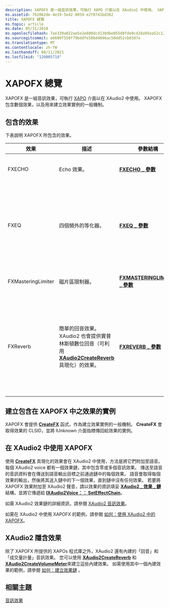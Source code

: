 ```yaml
---
description: XAPOFX 是一組音訊效果，可執行 XAPO 介面以在 XAudio2 中使用。 XAPOFX 包含數個效果，以及用來建立效果實例的一般機制。
ms.assetid: 762062de-4e19-5e42-8059-e2f8741bd362
title: XAPOFX 總覽
ms.topic: article
ms.date: 05/31/2018
ms.openlocfilehash: 7ae339a022ae5e2e880dcd130dbe055d0fde9cd28a95ea52c1238e2ade080ea3
ms.sourcegitcommit: e6600f550f79bddfe58bd4696ac50dd52cb03d7e
ms.translationtype: MT
ms.contentlocale: zh-TW
ms.lasthandoff: 08/11/2021
ms.locfileid: "120005718"
---
```

# <a name="xapofx-overview"></a>XAPOFX 總覽

XAPOFX 是一組音訊效果，可執行 [XAPO](xapo-overview.md) 介面以在 XAudio2 中使用。 XAPOFX 包含數個效果，以及用來建立效果實例的一般機制。

## <a name="included-effects"></a>包含的效果

下表說明 XAPOFX 所包含的效果。 

| 效果             | 描述                                                                                                                                                                                           | 參數結構                                                     | 參數常數                                              | 規格需求                                                                                                              |
|--------------------|-------------------------------------------------------------------------------------------------------------------------------------------------------------------------------------------------------|-------------------------------------------------------------------------|------------------------------------------------------------------|---------------------------------------------------------------------------------------------------------------------------|
| FXECHO             | Echo 效果。                                                                                                                                                                                       | [**FXECHO \_ 參數**](/windows/desktop/api/xapofx/ns-xapofx-fxecho_parameters)                         | [**FXECHO 常數**](fxecho-constants.md)                     | 僅支援 FLOAT32 音訊格式。                                                                                      |
| FXEQ               | 四個頻外的等化器。                                                                                                                                                                                | [**FXEQ \_ 參數**](/windows/desktop/api/xapofx/ns-xapofx-fxeq_parameters)                             | [**FXEQ 常數**](fxeq-constants.md)                         | 僅支援 FLOAT32 音訊格式。 取樣率必須介於 22000 Hz 到 48000 Hz 之間。                             |
| FXMasteringLimiter | 磁片區限制器。                                                                                                                                                                                     | [**FXMASTERINGLIMITER \_ 參數**](/windows/desktop/api/xapofx/ns-xapofx-fxmasteringlimiter_parameters) | [**FXMASTERINGLIMIT 常數**](fxmasteringlimit-constants.md) | 僅支援 FLOAT32 音訊格式。                                                                                      |
| FXReverb           | 簡單的回音效果。<br/> XAudio2 也會提供實普林斯頓數位回音（可利用 [**XAudio2CreateReverb**](/windows/desktop/api/xaudio2fx/nf-xaudio2fx-xaudio2createreverb)具現化）的效果。<br/> | [**FXREVERB \_ 參數**](/windows/desktop/api/xapofx/ns-xapofx-fxreverb_parameters)                     | [**FXREVERB 常數**](fxreverb-constants.md)                 | 僅支援 FLOAT32 音訊格式。 此外，它只支援 mono 輸出的 mono 輸入，以及身歷聲輸出的身歷聲輸入。 |



 

## <a name="creating-an-instance-of-an-effect-included-in-xapofx"></a>建立包含在 XAPOFX 中之效果的實例

XAPOFX 會提供 [**CreateFX**](/windows/desktop/api/XAPOFX/nf-xapofx-createfx) 函式，作為建立效果實例的一般機制。 **CreateFX** 會取得效果的 CLSID，並將 IUnknown 介面指標傳回給效果的實例。

## <a name="using-xapofx-in-xaudio2"></a>在 XAudio2 中使用 XAPOFX

使用 [**CreateFX**](/windows/desktop/api/XAPOFX/nf-xapofx-createfx) 具現化的效果會在 XAudio2 中使用，方法是將它們附加至語音。 每個 XAudio2 voice 都有一個效果鏈，其中包含零或多個音訊效果。 傳送至語音的音訊資料會在傳送到語音輸出目標之前通過鏈中的每個效果。 語音會取得每個效果的輸出，然後將其送入鏈中的下一個效果，直到鏈中沒有任何效果。 若要將 XAPOFX 效果附加至 XAudio2 聲音，請以效果的資訊填妥 [**XAudio2 \_ 效果 \_ 鏈**](/windows/desktop/api/xaudio2/ns-xaudio2-xaudio2_effect_chain) 結構，並將它傳遞給 [**IXAudio2Voice：： SetEffectChain**](/windows/win32/api/xaudio2/nf-xaudio2-ixaudio2voice-seteffectchain)。

如需 XAudio2 效果鏈的詳細資訊，請參閱 [XAudio2 音訊效果](xaudio2-audio-effects.md)。

如需在 XAudio2 中使用 XAPOFX 的範例，請參閱 [如何：使用 XAudio2 中的 XAPOFX](how-to--use-xapofx-in-xaudio2.md)。

## <a name="xaudio2-implicit-effects"></a>XAudio2 隱含效果

除了 XAPOFX 所提供的 XAPOs 程式庫之外，XAudio2 還有內建的「回音」和「成交量計量」音訊效果。 您可以使用 [**XAudio2CreateReverb**](/windows/desktop/api/xaudio2fx/nf-xaudio2fx-xaudio2createreverb) 和 [**XAudio2CreateVolumeMeter**](/windows/desktop/api/xaudio2fx/nf-xaudio2fx-xaudio2createvolumemeter)來建立這些內建效果。 如需使用其中一個內建效果的範例，請參閱 [如何：建立效果鏈](how-to--create-an-effect-chain.md) 。

## <a name="related-topics"></a>相關主題

<dl> <dt>

[音訊效果](audio-effects.md)
</dt> </dl>

 

 
